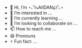 - 👋 Hi, I’m ⋆｡˚꒰ঌAIIDAN໒꒱˚｡⋆
- 👀 I’m interested in ...
- 🌱 I’m currently learning ...
- 💞️ I’m looking to collaborate on ...
- 📫 How to reach me ...
- 😄 Pronouns
- ⚡ Fun fact: ...

<!---
margorine90/margorine90 is a ✨ special ✨ repository because its `README.md` (this file) appears on your GitHub profile.
You can click the Preview link to take a look at your changes.
--->
